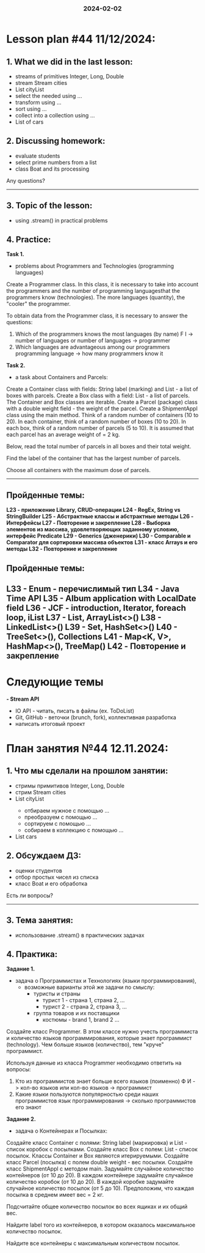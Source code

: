 <h3 style="text-align: center; padding-bottom: 14px">2024-02-02</h3>

# Lesson plan #44 11/12/2024:

## 1. What we did in the last lesson:
* streams of primitives Integer, Long, Double
* stream Stream<String> cities
* List<String> cityList
* select the needed using ...
* transform using ...
* sort using ...
* collect into a collection using ...
* List of cars <CarStream>

## 2. Discussing homework:
- evaluate students
- select prime numbers from a list
- class Boat and its processing

Any questions?

------------------------------------------------- --------------------------

## 3. Topic of the lesson:
- using .stream() in practical problems

## 4. Practice:

**Task 1.**
- problems about Programmers and Technologies (programming languages)

Create a Programmer class.
In this class, it is necessary to take into account the programmers and the number of programming languages ​​that the programmers know (technologies).
The more languages ​​(quantity), the "cooler" the programmer.

To obtain data from the Programmer class, it is necessary to answer the questions:
1. Which of the programmers knows the most languages ​​(by name)
   F I -> number of languages ​​or number of languages ​​-> programmer
2. Which languages ​​are advantageous among our programmers
   programming language -> how many programmers know it

**Task 2.**
- a task about Containers and Parcels:

Create a Container class with fields: String label (marking) and List<Box> - a list of boxes with parcels.
Create a Box class with a field: List<Parcel> - a list of parcels.
The Container and Box classes are iterable.
Create a Parcel (package) class with a double weight field - the weight of the parcel.
Create a ShipmentAppl class using the main method.
Think of a random number of containers (10 to 20).
In each container, think of a random number of boxes (10 to 20).
In each box, think of a random number of parcels (5 to 10).
It is assumed that each parcel has an average weight of = 2 kg.

Below, read the total number of parcels in all boxes and their total weight.

Find the label of the container that has the largest number of parcels.

Choose all containers with the maximum dose of parcels.


___

## Пройденные темы:

**L23 - приложение Library, CRUD-операции
L24 - RegEx, String vs StringBuilder**
**L25 - Абстрактные классы и абстрактные методы**
**L26 - Интерфейсы
L27 - Повторение и закрепление
L28 - Выборка элементов из массива, удовлетворяющих заданному условию, интерфейс Predicate
L29 - Generics (дженерики)
L30 - Comparable<T> и Comparator<T> для сортировки массива объектов**
**L31 - класс Arrays и его методы
L32 - Повторение и закрепление**

## Пройденные темы:
**L33 - Enum - перечислимый тип
L34 - Java Time API
L35 - Album application with LocalDate field
L36 - JCF - introduction, Iterator<T>, foreach loop, iList 
L37 - List<T>, ArrayList<>()
L38 - LinkedList<>() 
L39 - Set<T>, HashSet<>()**
**L40 - TreeSet<>(), Collections** 
**L41 - Map<K, V>, HashMap<>(), TreeMap<T>()**
L42 - Повторение и закрепление
-----------------------

# Следующие темы
**- Stream API**
- IO API - читать, писать в файлы (ex. ToDoList)
- Git, GitHub - веточки (brunch, fork), коллективная разработка
- написать итоговый проект


# План занятия №44 12.11.2024:

## 1. Что мы сделали на прошлом занятии:
* стримы примитивов Integer, Long, Double
* стрим Stream<String> cities
* List<String> cityList
  * отбираем нужное с помощью ...
  * преобразуем с помощью ...
  * сортируем с помощью ...
  * собираем в коллекцию с помощью ...
* List<CarStream> cars

## 2. Обсуждаем ДЗ:
- оценки студентов
- отбор простых чисел из списка
- класс Boat и его обработка


Есть ли вопросы?

----------------------------------------------------------------------------

## 3. Тема занятия:
- использование .stream() в практических задачах


## 4. Практика:

**Задание 1.**
- задача о Программистах и Технологиях (языки программирования), 
  - возможные варианты этой же задачи по смыслу:
    - туристы и страны
      - турист 1 - страна 1, страна 2, ...
      - турист 2 - страна 2, страна 3, ...
    - группа товаров и их поставщики
      - костюмы - brand 1, brand 2 ...

Создайте класс Programmer.
В этом классе нужно учесть программиста и количество языков программирования, которые знает программист (technology).
Чем больше языков (количество), тем "круче" программист.

Используя данные из класса Programmer необходимо ответить на вопросы:
1. Кто из программистов знает больше всего языков (поименно)
   Ф И - > кол-во языков или кол-во языков -> программист
2. Какие языки пользуются популярностью среди наших программистов
   язык программирования -> сколько программистов его знают




**Задание 2.**
- задача о Контейнерах и Посылках:

Создайте класс Container с полями: String label (маркировка) и List<Box> - список коробок с посылками.
Создайте класс Box с полем: List<Parcel> - список посылок.
Классы Container и Box являются итерируемыми.
Создайте класс Parcel (посылка) с полем double weight - вес посылки.
Создайте класс ShipmentAppl с методом main.
Задумайте случайное количество контейнеров (от 10 до 20).
В каждом контейнере задумайте случайное количество коробок (от 10 до 20).
В каждой коробке задумайте случайное количество посылок (от 5 до 10).
Предположим, что каждая посылка в среднем имеет вес = 2 кг.

Подсчитайте общее количество посылок во всех ящиках и их общий вес.

Найдите label того из контейнеров, в котором оказалось максимальное количество посылок.

Найдите все контейнеры с максимальным количеством посылок.






